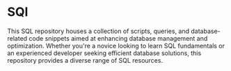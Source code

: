 # SQl
This SQL repository houses a collection of scripts, queries, and database-related code snippets aimed at enhancing database management and optimization. Whether you're a novice looking to learn SQL fundamentals or an experienced developer seeking efficient database solutions, this repository provides a diverse range of SQL resources. 
